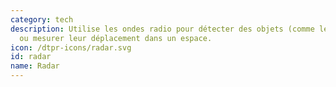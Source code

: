 ```yaml
---
category: tech
description: Utilise les ondes radio pour détecter des objets (comme les véhicules)
  ou mesurer leur déplacement dans un espace. 
icon: /dtpr-icons/radar.svg
id: radar
name: Radar
---
```

